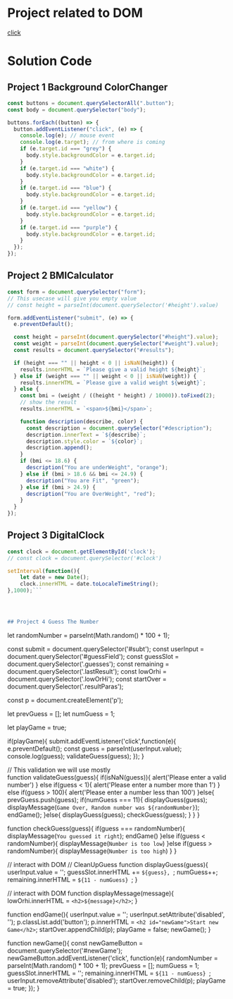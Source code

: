 # Project related to DOM

[click](https://www.google.com)

# Solution Code
## Project 1 Background ColorChanger

```javascript
const buttons = document.querySelectorAll(".button");
const body = document.querySelector("body");

buttons.forEach((button) => {
  button.addEventListener("click", (e) => {
    console.log(e); // mouse event
    console.log(e.target); // from where is coming
    if (e.target.id === "grey") {
      body.style.backgroundColor = e.target.id;
    }
    if (e.target.id === "white") {
      body.style.backgroundColor = e.target.id;
    }
    if (e.target.id === "blue") {
      body.style.backgroundColor = e.target.id;
    }
    if (e.target.id === "yellow") {
      body.style.backgroundColor = e.target.id;
    }
    if (e.target.id === "purple") {
      body.style.backgroundColor = e.target.id;
    }
  });
});
```

## Project 2 BMICalculator

```javascript
const form = document.querySelector("form");
// This usecase will give you empty value
// const height = parseInt(document.querySelector('#height').value)

form.addEventListener("submit", (e) => {
  e.preventDefault();

  const height = parseInt(document.querySelector("#height").value);
  const weight = parseInt(document.querySelector("#weight").value);
  const results = document.querySelector("#results");

  if (height === "" || height < 0 || isNaN(height)) {
    results.innerHTML = `Please give a valid height ${height}`;
  } else if (weight === "" || weight < 0 || isNaN(weight)) {
    results.innerHTML = `Please give a valid weight ${weight}`;
  } else {
    const bmi = (weight / ((height * height) / 10000)).toFixed(2);
    // show the result
    results.innerHTML = `<span>${bmi}</span>`;

    function description(describe, color) {
      const description = document.querySelector("#description");
      description.innerText = `${describe}`;
      description.style.color = `${color}`;
      description.append();
    }
    if (bmi <= 18.6) {
      description("You are underWeight", "orange");
    } else if (bmi > 18.6 && bmi <= 24.9) {
      description("You are Fit", "green");
    } else if (bmi > 24.9) {
      description("You are OverWeight", "red");
    }
  }
});
```


## Project 3 DigitalClock

```JavaScript
const clock = document.getElementById('clock');
// const clock = document.querySelector('#clock')

setInterval(function(){
    let date = new Date();
    clock.innerHTML = date.toLocaleTimeString();
},1000);```




## Project 4 Guess The Number
```

let randomNumber = parseInt(Math.random() * 100 + 1);

const submit = document.querySelector('#subt');
const userInput = document.querySelector('#guessField');
const guessSlot = document.querySelector('.guesses');
const remaining = document.querySelector('.lastResult');
const lowOrhi = document.querySelector('.lowOrHi');
const startOver = document.querySelector('.resultParas');

const p = document.createElement('p');

let prevGuess = [];
let numGuess = 1;

let playGame = true;

if(playGame){
    submit.addEventListener('click',function(e){
        e.preventDefault();
        const guess = parseInt(userInput.value);
        console.log(guess);
        validateGuess(guess);
    });
}

// This validation we will use mostly  
function validateGuess(guess){
    if(isNaN(guess)){
        alert('Please enter a valid number')
    } else if(guess < 1){
        alert('Please enter a number more than 1')
    } else if(guess > 100){
        alert('Please enter a number less than 100')
    }else{
        prevGuess.push(guess);
        if(numGuess === 11){
            displayGuess(guess);
            displayMessage(`Game Over, Random number was ${randomNumber}`);
            endGame();
        }else{
            displayGuess(guess);
            checkGuess(guess);
        }
    }
}

function checkGuess(guess){
    if(guess === randomNumber){
        displayMessage(`You guessed it right`);
        endGame()
    }else if(guess < randomNumber){
        displayMessage(`Number is too low`)
    }else if(guess > randomNumber){
        displayMessage(`Number is too high`)
    }
}   

// interact with DOM // CleanUpGuess
function displayGuess(guess){
    userInput.value = '';
    guessSlot.innerHTML += `${guess}, `;
    numGuess++;
    remaining.innerHTML = `${11 - numGuess} `;
}

// interact with DOM
function displayMessage(message){
    lowOrhi.innerHTML = `<h2>${message}</h2>`;
}

function endGame(){
    userInput.value = '';
    userInput.setAttribute('disabled', '');
    p.classList.add('button');
    p.innerHTML = `<h2 id="newGame">Start new Game</h2>`;
    startOver.appendChild(p);
    playGame = false;
    newGame();
}

function newGame(){
    const newGameButton = document.querySelector('#newGame');
    newGameButton.addEventListener('click', function(e){
        randomNumber = parseInt(Math.random() * 100 + 1);
        prevGuess = [];
        numGuess = 1;
        guessSlot.innerHTML = '';
        remaining.innerHTML = `${11 - numGuess} `;
        userInput.removeAttribute('disabled');
        startOver.removeChild(p);
        playGame = true;
    });
}

```
